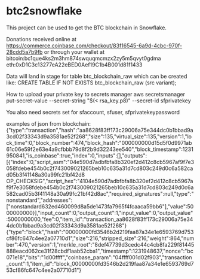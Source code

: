# btc2snowflake

This project can be used to get the BTC blockchain in Snowflake.

Donations received online at 
https://commerce.coinbase.com/checkout/83f16545-6a9d-4cbc-970f-28cdd5a7b9fb
or through your wallet at
bitcoin:bc1que4ks2m3hm874swquqmcmzx2zy5m5qvyt0gdma
eth:0xD1C3c13277eA22eBED0Aef19C1b4B001d81f1433

Data will land in stage for table btc_blockchain_raw which can be created like:
CREATE TABLE IF NOT EXISTS btc_blockchain_raw (src variant);

How to upload your private key to secrets manager
aws secretsmanager put-secret-value --secret-string "$(< rsa_key.p8)" --secret-id sfprivatekey

You also need secrets set for sfaccount, sfuser, sfprivatekeypassword


examples of json from blockchain:
{"type":"transaction","hash":"aa8628f83ff173c29006a75e344dc0b1bbad9a3cd02f33343d9a3581ae52f268","size":135,"virtual_size":135,"version":1,"lock_time":0,"block_number":474,"block_hash":"000000000d15d5f0d9971ab61c06e59f2e63e4a9cfbbb79d8f2b9d32243ee540","block_timestamp":1231950841,"is_coinbase":true,"index":0,"inputs":[],"outputs":[{"index":0,"script_asm":"04e590d7adbfbfa8b320ef2d412c8cb5967af9f7e3058fdebe454b0c2f743009021265beb10c635a31d7cd803c249d0c6a582cad05b3f41148a30a99fc21bf42d8 OP_CHECKSIG","script_hex":"4104e590d7adbfbfa8b320ef2d412c8cb5967af9f7e3058fdebe454b0c2f743009021265beb10c635a31d7cd803c249d0c6a582cad05b3f41148a30a99fc21bf42d8ac","required_signatures":null,"type":"nonstandard","addresses":["nonstandard632ed460099d8a5de1473fa7965f4fcaaca59bb6"],"value":5000000000}],"input_count":0,"output_count":1,"input_value":0,"output_value":5000000000,"fee":0,"item_id":"transaction_aa8628f83ff173c29006a75e344dc0b1bbad9a3cd02f33343d9a3581ae52f268"}
{"type":"block","hash":"00000000fd3546b2d219faa87a34e1e6593769d753cf86fc647c4ee2a07710d1","size":216,"stripped_size":216,"weight":864,"number":470,"version":1,"merkle_root":"8def47739d3cedc44c4cb8fa229f81445888eacd062ce31f28cbdf1aab52cba1","timestamp":1231948637,"nonce":"bc071e18","bits":"1d00ffff","coinbase_param":"04ffff001d02f903","transaction_count":1,"item_id":"block_00000000fd3546b2d219faa87a34e1e6593769d753cf86fc647c4ee2a07710d1"}



